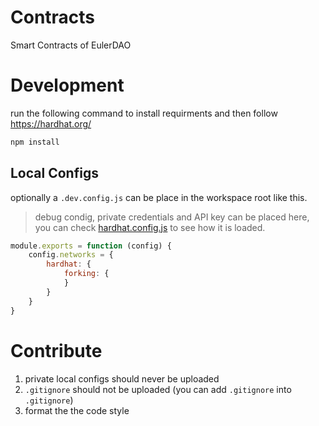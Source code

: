 # Contracts

Smart Contracts of EulerDAO

# Development

run the following command to install requirments and then follow <https://hardhat.org/>

```sh
npm install
```

## Local Configs

optionally a `.dev.config.js` can be place in the workspace root like this.

> debug condig, private credentials and API key can be placed here, you can check [hardhat.config.js](hardhat.config.js) to see how it is loaded.

```js
module.exports = function (config) {
    config.networks = {
        hardhat: {
            forking: {
            }
        }
    }
}
```

# Contribute

1. private local configs should never be uploaded
2. `.gitignore` should not be uploaded (you can add `.gitignore` into `.gitignore`)
3. format the the code style
